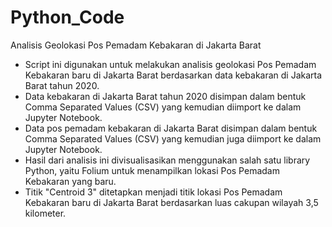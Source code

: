 # Python_Code
Analisis Geolokasi Pos Pemadam Kebakaran di Jakarta Barat

- Script ini digunakan untuk melakukan analisis geolokasi Pos Pemadam Kebakaran baru di Jakarta Barat berdasarkan data kebakaran di Jakarta Barat tahun 2020.
- Data kebakaran di Jakarta Barat tahun 2020 disimpan dalam bentuk Comma Separated Values (CSV) yang kemudian diimport ke dalam Jupyter Notebook.
- Data pos pemadam kebakaran di Jakarta Barat disimpan dalam bentuk Comma Separated Values (CSV) yang kemudian juga diimport ke dalam Jupyter Notebook.
- Hasil dari analisis ini divisualisasikan menggunakan salah satu library Python, yaitu Folium untuk menampilkan lokasi Pos Pemadam Kebakaran yang baru.
- Titik "Centroid 3" ditetapkan menjadi titik lokasi Pos Pemadam Kebakaran baru di Jakarta Barat berdasarkan luas cakupan wilayah 3,5 kilometer.

